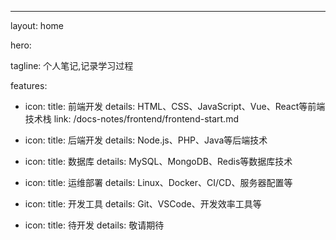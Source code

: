 ---
layout: home

hero:

  tagline: 个人笔记,记录学习过程

features:
  - icon: <i class="iconfont icon-html" ></i>
    title: 前端开发
    details: HTML、CSS、JavaScript、Vue、React等前端技术栈
    link: /docs-notes/frontend/frontend-start.md
  - icon: <i class="iconfont icon-houduan"></i>
    title: 后端开发
    details: Node.js、PHP、Java等后端技术
    
  - icon: <i class="iconfont icon-database-full"></i>
    title: 数据库
    details: MySQL、MongoDB、Redis等数据库技术
    
  - icon: <i class="iconfont icon-yunwei"></i>
    title: 运维部署
    details: Linux、Docker、CI/CD、服务器配置等
    
  - icon: <i class="iconfont icon-kaifagongju"></i>
    title: 开发工具
    details: Git、VSCode、开发效率工具等
    
  - icon: <i class="iconfont icon-daikaifa"></i>
    title: 待开发
    details: 敬请期待
    




